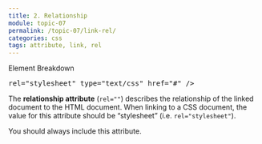 ```yaml
---
title: 2. Relationship
module: topic-07
permalink: /topic-07/link-rel/
categories: css
tags: attribute, link, rel
---
```


<div class="divider-heading"></div>


<div id="code-heading">Element Breakdown <i class="fas fa-battery-quarter"></i></div>
<pre id="breakdown-block">
<link <span class="pulsate">rel="stylesheet"</span> type="text/css" href="#" />
</pre>


The **relationship attribute** (`rel=""`) describes the relationship of the linked document to the HTML document. When linking to a CSS document, the value for this attribute should be “stylesheet” (i.e. `rel="stylesheet"`).

You should always include this attribute.
